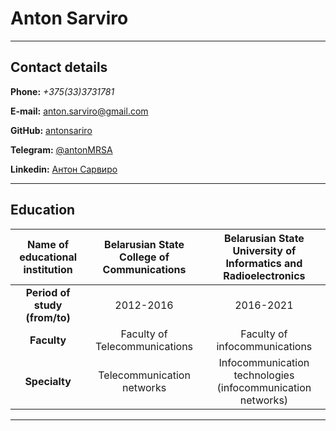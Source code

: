 # Anton Sarviro
***
## Contact details 
**Phone:** *+375(33)3731781*

**E-mail:** anton.sarviro@gmail.com

**GitHub:** [antonsariro](https://github.com/antonsariro)

**Telegram:** [@antonMRSA](https://t.me/antonMRSA)

**Linkedin:** [Антон Сарвиро](https://linkedin.com/in/антон-сарвиро-6a3964248)


***
## Education

|Name of educational institution    | Belarusian State College of Communications | Belarusian State University of Informatics and Radioelectronics |
:-----------:|:-------:|:-----:|
**Period of study (from/to)**       |   2012-2016 | 2016-2021 |
|**Faculty**    |   Faculty of Telecommunications | Faculty of infocommunications
|**Specialty**        |   Telecommunication networks | Infocommunication technologies (infocommunication networks)|
***
